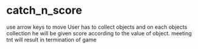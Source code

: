 # catch_n_score
use arrow keys to move
User has to collect objects and on each objects collection
he will be given score according to the value of object.
meeting tnt will result in termination of game
